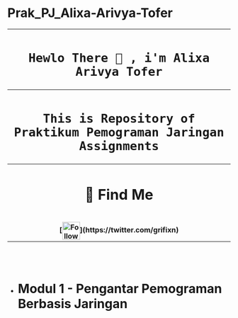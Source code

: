 # Prak_PJ_Alixa-Arivya-Tofer



<table align="center">
  <tr>
    <th>
      <h1><code>Hewlo There 👋 , i'm Alixa Arivya Tofer</code></h1>
    </th>
  </tr>
  <tr>
    <th>
      <h1><code>This is Repository of Praktikum Pemograman Jaringan Assignments</code></h1>
    </th>
  </tr>
  <tr>
    <th>
      <h1>🔗 Find Me</h1><br>
      [<img src="https://raw.githubusercontent.com/Raymo111/Raymo111/master/socials/twitter.svg" height="40em" align="center" alt="Follow Raym0111 on Twitter" title="Follow Raymo111 on Twitter"/>](https://twitter.com/grifixn)
    </th>
  </tr>
</table><br><br>

 * # Modul 1 - Pengantar Pemograman Berbasis Jaringan
